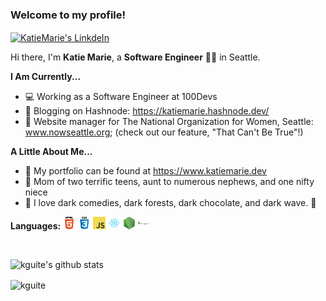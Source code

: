 ### Welcome to my profile! 

<a href="https://www.linkedin.com/in/katiemariedev/"><img align="center" alt="KatieMarie's LinkdeIn" width="22px" src="https://cdn.jsdelivr.net/npm/simple-icons@v3/icons/linkedin.svg" /></a>

Hi there, I'm **Katie Marie**, a **Software Engineer** 👩‍💻 in Seattle.

**I Am Currently...**
- 💻 Working as a Software Engineer at 100Devs
- 📗 Blogging on Hashnode: https://katiemarie.hashnode.dev/
- 🌱 Website manager for The National Organization for Women, Seattle: www.nowseattle.org; (check out our feature, "That Can't Be True"!)

**A Little About Me...**
- 📖 My portfolio can be found at https://www.katiemarie.dev
- 🥰 Mom of two terrific teens, aunt to numerous nephews, and one nifty niece
- 👩 I love dark comedies, dark forests, dark chocolate, and dark wave. 🎼

**Languages:**
<code><img height="20" src="https://raw.githubusercontent.com/github/explore/80688e429a7d4ef2fca1e82350fe8e3517d3494d/topics/html/html.png"></code>
<code><img height="20" src="https://raw.githubusercontent.com/github/explore/80688e429a7d4ef2fca1e82350fe8e3517d3494d/topics/css/css.png"></code>
<code><img height="20" src="https://raw.githubusercontent.com/github/explore/80688e429a7d4ef2fca1e82350fe8e3517d3494d/topics/javascript/javascript.png"></code>
<code><img height="20" src="https://raw.githubusercontent.com/github/explore/80688e429a7d4ef2fca1e82350fe8e3517d3494d/topics/react/react.png"></code>
<code><img height="20" src="https://raw.githubusercontent.com/github/explore/80688e429a7d4ef2fca1e82350fe8e3517d3494d/topics/nodejs/nodejs.png"></code>
<code><img height="20" src="https://raw.githubusercontent.com/github/explore/80688e429a7d4ef2fca1e82350fe8e3517d3494d/topics/mongodb/mongodb.png"></code>

<br>

![kguite's github stats](https://github-readme-stats.vercel.app/api?username=kguite&count_private=true&show_icons=true&theme=default)

<p><img align="center" src="https://github-readme-streak-stats.herokuapp.com/?user=kguite" alt="kguite" /></p>
